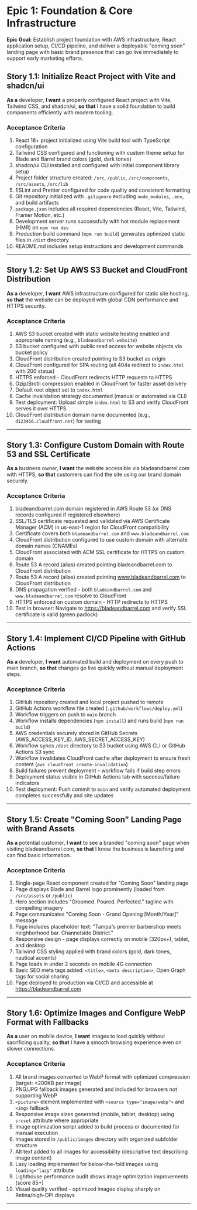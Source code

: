 # Epic 1: Foundation & Core Infrastructure

**Epic Goal:** Establish project foundation with AWS infrastructure, React application setup, CI/CD pipeline, and deliver a deployable "coming soon" landing page with basic brand presence that can go live immediately to support early marketing efforts.

## Story 1.1: Initialize React Project with Vite and shadcn/ui

**As a** developer,
**I want** a properly configured React project with Vite, Tailwind CSS, and shadcn/ui,
**so that** I have a solid foundation to build components efficiently with modern tooling.

### Acceptance Criteria

1. React 18+ project initialized using Vite build tool with TypeScript configuration
2. Tailwind CSS configured and functioning with custom theme setup for Blade and Barrel brand colors (gold, dark tones)
3. shadcn/ui CLI installed and configured with initial component library setup
4. Project folder structure created: `/src`, `/public`, `/src/components`, `/src/assets`, `/src/lib`
5. ESLint and Prettier configured for code quality and consistent formatting
6. Git repository initialized with `.gitignore` excluding `node_modules`, `.env`, and build artifacts
7. `package.json` includes all required dependencies (React, Vite, Tailwind, Framer Motion, etc.)
8. Development server runs successfully with hot module replacement (HMR) on `npm run dev`
9. Production build command (`npm run build`) generates optimized static files in `/dist` directory
10. README.md includes setup instructions and development commands

---

## Story 1.2: Set Up AWS S3 Bucket and CloudFront Distribution

**As a** developer,
**I want** AWS infrastructure configured for static site hosting,
**so that** the website can be deployed with global CDN performance and HTTPS security.

### Acceptance Criteria

1. AWS S3 bucket created with static website hosting enabled and appropriate naming (e.g., `bladeandbarrel-website`)
2. S3 bucket configured with public read access for website objects via bucket policy
3. CloudFront distribution created pointing to S3 bucket as origin
4. CloudFront configured for SPA routing (all 404s redirect to `index.html` with 200 status)
5. HTTPS enforced - CloudFront redirects HTTP requests to HTTPS
6. Gzip/Brotli compression enabled in CloudFront for faster asset delivery
7. Default root object set to `index.html`
8. Cache invalidation strategy documented (manual or automated via CLI)
9. Test deployment: Upload simple `index.html` to S3 and verify CloudFront serves it over HTTPS
10. CloudFront distribution domain name documented (e.g., `d123456.cloudfront.net`) for testing

---

## Story 1.3: Configure Custom Domain with Route 53 and SSL Certificate

**As a** business owner,
**I want** the website accessible via bladeandbarrel.com with HTTPS,
**so that** customers can find the site using our brand domain securely.

### Acceptance Criteria

1. bladeandbarrel.com domain registered in AWS Route 53 (or DNS records configured if registered elsewhere)
2. SSL/TLS certificate requested and validated via AWS Certificate Manager (ACM) in us-east-1 region for CloudFront compatibility
3. Certificate covers both `bladeandbarrel.com` and `www.bladeandbarrel.com`
4. CloudFront distribution configured to use custom domain with alternate domain names (CNAMEs)
5. CloudFront associated with ACM SSL certificate for HTTPS on custom domain
6. Route 53 A record (alias) created pointing bladeandbarrel.com to CloudFront distribution
7. Route 53 A record (alias) created pointing www.bladeandbarrel.com to CloudFront distribution
8. DNS propagation verified - both `bladeandbarrel.com` and `www.bladeandbarrel.com` resolve to CloudFront
9. HTTPS enforced on custom domain - HTTP redirects to HTTPS
10. Test in browser: Navigate to https://bladeandbarrel.com and verify SSL certificate is valid (green padlock)

---

## Story 1.4: Implement CI/CD Pipeline with GitHub Actions

**As a** developer,
**I want** automated build and deployment on every push to main branch,
**so that** changes go live quickly without manual deployment steps.

### Acceptance Criteria

1. GitHub repository created and local project pushed to remote
2. GitHub Actions workflow file created (`.github/workflows/deploy.yml`)
3. Workflow triggers on push to `main` branch
4. Workflow installs dependencies (`npm install`) and runs build (`npm run build`)
5. AWS credentials securely stored in GitHub Secrets (AWS_ACCESS_KEY_ID, AWS_SECRET_ACCESS_KEY)
6. Workflow syncs `/dist` directory to S3 bucket using AWS CLI or GitHub Actions S3 sync
7. Workflow invalidates CloudFront cache after deployment to ensure fresh content (`aws cloudfront create-invalidation`)
8. Build failures prevent deployment - workflow fails if build step errors
9. Deployment status visible in GitHub Actions tab with success/failure indicators
10. Test deployment: Push commit to `main` and verify automated deployment completes successfully and site updates

---

## Story 1.5: Create "Coming Soon" Landing Page with Brand Assets

**As a** potential customer,
**I want** to see a branded "coming soon" page when visiting bladeandbarrel.com,
**so that** I know the business is launching and can find basic information.

### Acceptance Criteria

1. Single-page React component created for "Coming Soon" landing page
2. Page displays Blade and Barrel logo prominently (loaded from `/src/assets` or `/public`)
3. Hero section includes "Groomed. Poured. Perfected." tagline with compelling imagery
4. Page communicates "Coming Soon - Grand Opening [Month/Year]" message
5. Page includes placeholder text: "Tampa's premier barbershop meets neighborhood bar. Channelside District."
6. Responsive design - page displays correctly on mobile (320px+), tablet, and desktop
7. Tailwind CSS styling applied with brand colors (gold, dark tones, nautical accents)
8. Page loads in under 2 seconds on mobile 4G connection
9. Basic SEO meta tags added: `<title>`, `<meta description>`, Open Graph tags for social sharing
10. Page deployed to production via CI/CD and accessible at https://bladeandbarrel.com

---

## Story 1.6: Optimize Images and Configure WebP Format with Fallbacks

**As a** user on mobile device,
**I want** images to load quickly without sacrificing quality,
**so that** I have a smooth browsing experience even on slower connections.

### Acceptance Criteria

1. All brand images converted to WebP format with optimized compression (target: <200KB per image)
2. PNG/JPG fallback images generated and included for browsers not supporting WebP
3. `<picture>` element implemented with `<source type="image/webp">` and `<img>` fallback
4. Responsive image sizes generated (mobile, tablet, desktop) using `srcset` attribute where appropriate
5. Image optimization script added to build process or documented for manual execution
6. Images stored in `/public/images` directory with organized subfolder structure
7. Alt text added to all images for accessibility (descriptive text describing image content)
8. Lazy loading implemented for below-the-fold images using `loading="lazy"` attribute
9. Lighthouse performance audit shows image optimization improvements (score 85+)
10. Visual quality verified - optimized images display sharply on Retina/high-DPI displays

---
